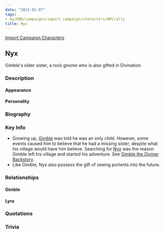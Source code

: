 ```yaml
---
date: "2022-01-07"
tags:
- my/DND/campaigns/import_campaign/characters/NPC/ally
title: Nyx
---
```


[Import Campaign Characters](/dnd/characters/)

## Nyx

Gimble's older sister, a rock gnome who is also gifted in Divination.

### Description

#### Appearance

#### Personality

### Biography

### Key Info

- Growing up, [Gimble](/dnd/characters/gimble-the-diviner/) was told he was an only child. However, some events caused him to believe that he had a missing sister, despite what his village would have him believe. Searching for [Nyx](/dnd/npcs/nyx/) was the reason Gimble left his village and started his adventure. See [Gimble the Diviner Backstory](/dnd/characters/gimble/gimble-the-diviner-backstory/).
- Like Gimble, Nyx also possess the gift of seeing portents into the future.

### Relationships

#### Gimble

#### Lyra

### Quotations

### Trivia

